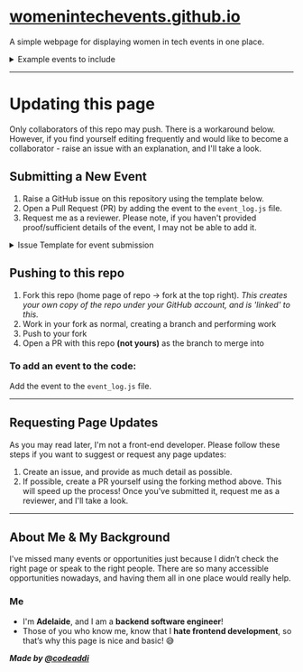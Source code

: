 # [womenintechevents.github.io](https://adelaidebaron.github.io/womenintechevents.github.io/)

A simple webpage for displaying women in tech events in one place.

<details>
  <summary>Example events to include</summary>

  - **Online events**
- **Global events**
- **Regional events**
- **Courses**
- **Online opportunities**
- **Grants & bursaries**
- **Mentorship programs**
  
***(not a limitation)***
</details>

---

# Updating this page 
Only collaborators of this repo may push. There is a workaround below. However, if you find yourself editing frequently and would like to become a collaborator - raise an issue with an explanation, and I'll take a look. 

## Submitting a New Event
1. Raise a GitHub issue on this repository using the template below.
2. Open a Pull Request (PR) by adding the event to the `event_log.js` file.
3. Request me as a reviewer. Please note, if you haven't provided proof/sufficient details of the event, I may not be able to add it.

<details> 
<summary> Issue Template for event submission </summary>
  
  Fill out the following details to the best of your abilities. 
  ```
  {
    date: "yyyy-mm-dd",
    time: "6:30 PM",
    finish_time: "8:30 PM",
    title: "",
    location: "",
    country: "",
    coordinates: { longitude: "", latitude: "" },
    cost: "",
    audience: "",
    description: "",
    event_type: "",
    link: "",
    women_focussed: "✅❌",
  },
```
  <add any other info/notes here> 
  
</details>

## Pushing to this repo 
1. Fork this repo (home page of repo -> fork at the top right). _This creates your own copy of the repo under your GitHub account, and is 'linked' to this._
2. Work in your fork as normal, creating a branch and performing work
3. Push to your fork
4. Open a PR with this repo **(not yours)** as the branch to merge into

### To add an event to the code: 
Add the event to the `event_log.js` file.

---

## Requesting Page Updates

As you may read later, I'm not a front-end developer. Please follow these steps if you want to suggest or request any page updates:

1. Create an issue, and provide as much detail as possible.
2. If possible, create a PR yourself using the forking method above. This will speed up the process! Once you've submitted it, request me as a reviewer, and I'll take a look.

---

## About Me & My Background

I've missed many events or opportunities just because I didn’t check the right page or speak to the right people. There are so many accessible opportunities nowadays, and having them all in one place would really help.

### Me
- I'm **Adelaide**, and I am a **backend software engineer**!
- Those of you who know me, know that I **hate frontend development**, so that’s why this page is nice and basic! 😅

***Made by [@codeaddi](https://www.instagram.com/codeaddi/)***
